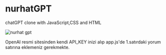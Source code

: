 # nurhatGPT
chatGPT clone with JavaScript,CSS and HTML


![nurhat gpt](https://github.com/NurhatACAR/nurhatGPT/assets/108888773/59579943-1d0b-422b-b77d-95a9979a46c9)


OpenAI resmi sitesinden kendi API_KEY inizi alıp app.js'de 1.satırdaki yorum satırına eklemeniz gerekmekte.
